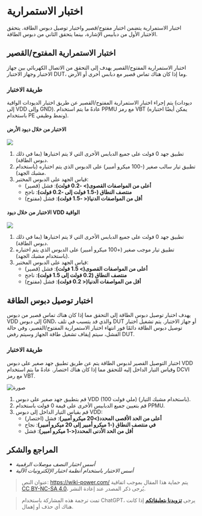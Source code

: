 # اختبار الاستمرارية

اختبار الاستمرارية يتضمن اختبار مفتوح/قصير واختبار توصيل دبوس الطاقة. يتحقق الاختبار الأول من دبابيس الإشارة، بينما يتحقق الثاني من دبوس الطاقة.

## اختبار الاستمرارية المفتوح/القصير

اختبار الاستمرارية المفتوح/القصير يهدف إلى التحقق من الاتصال الكهربائي بين جهاز الاختبار وجهاز الاختبار DUT، وما إذا كان هناك تماس قصير مع دبابس أخرى أو الأرض.

### طريقة الاختبار

يتم إجراء اختبار الاستمرارية المفتوح/القصير عن طريق اختبار الديودات الواقية (ديودات إلى VDD وإلى GND). عادةً ما يتم استخدام PPMU مع رمز VBT (يمكن أيضًا اختباره باستخدام PE ونمط وظيفي).

#### الاختبار من خلال ديود الأرض

![](https://media.wiki-power.com/img/20220909003924.png)

1. تطبيق جهد 0 فولت على جميع الدبابس الأخرى التي لا يتم اختبارها (بما في ذلك دبوس الطاقة).
2. تطبيق تيار سالب صغير (-100 ميكرو أمبير) على الدبوس الذي يتم اختباره (باستخدام مشبك الجهد).
3. قياس الجهد على الدبوس المختبر:
   - **أعلى من المواصفات القصوى(> -0.2 فولت)**: فشل (قصير)
   - **منتصف النطاق (-1.5 فولت إلى -0.2 فولت)**: ناجح
   - **أقل من المواصفات الدنيا(< -1.5 فولت)**: فشل (مفتوح)

#### الاختبار من خلال ديود VDD الواقية

![](https://media.wiki-power.com/img/20220909004139.png)

1. تطبيق جهد 0 فولت على جميع الدبابس الأخرى التي لا يتم اختبارها (بما في ذلك دبوس الطاقة).
2. تطبيق تيار موجب صغير (+100 ميكرو أمبير) على الدبوس الذي يتم اختباره (باستخدام مشبك الجهد).
3. قياس الجهد على الدبوس المختبر:
   - **أعلى من المواصفات القصوى(> 1.5 فولت)**: فشل (قصير)
   - **منتصف النطاق (0.2 فولت إلى 1.5 فولت)**: ناجح
   - **أقل من المواصفات الدنيا(< 0.2 فولت)**: فشل (مفتوح)

## اختبار توصيل دبوس الطاقة

يهدف اختبار توصيل دبوس الطاقة إلى التحقق مما إذا كان هناك تماس قصير من دبوس VDD إلى دبوس GND، والذي قد يتسبب في تلف DUT أو جهاز الاختبار. يتم تشغيل اختبار توصيل دبوس الطاقة دائمًا فور انتهاء اختبار الاستمرارية المفتوح/القصير، وفي حالة الفشل، سيتم إيقاف تشغيل طاقة الجهاز وسيتم رفض DUT.

### طريقة الاختبار

اختبار التوصيل القصير لدبوس الطاقة يتم عن طريق تطبيق جهد صغير على دبوس VDD وقياس التيار الداخل إليه للتحقق مما إذا كان هناك اختصار. عادةً ما يتم استخدام DCVI مع رمز VBT.

![صورة](https://media.wiki-power.com/img/20220910155805.png)

1. قم بتطبيق جهد صغير على دبوس VDD (100 ملي فولت) (باستخدام مشبك التيار).
2. قم بتعيين جميع الدبابيس الأخرى على قيمة 0 فولت باستخدام PPMU.
3. قم بقياس التيار الداخل إلى دبوس VDD:
   - **أعلى من الحد الأقصى المحدد(>20 ميكرو أمبير)**: فشل (اختصار)
   - **في منتصف النطاق (-1 ميكرو أمبير إلى 20 ميكرو أمبير)**: نجاح
   - **أقل من الحد الأدنى المحدد(<-1 ميكرو أمبير)**: فشل

## المراجع والشكر

- _أسس اختبار النصف موصلات الرقمية_
- _أسس الاختبار باستخدام أنظمة اختبار الإلكترونيات الآلية_

> عنوان النص: <https://wiki-power.com/>
> يتم حماية هذا المقال بموجب اتفاقية [CC BY-NC-SA 4.0](https://creativecommons.org/licenses/by/4.0/deed.zh)، يُرجى ذكر المصدر عند إعادة النشر.

> تمت ترجمة هذه المشاركة باستخدام ChatGPT، يرجى [**تزويدنا بتعليقاتكم**](https://github.com/linyuxuanlin/Wiki_MkDocs/issues/new) إذا كانت هناك أي حذف أو إهمال.
